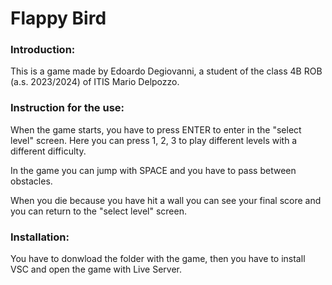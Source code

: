 # Flappy Bird

### Introduction:

This is a game made by Edoardo Degiovanni, a student of the class 4B ROB (a.s. 2023/2024) of ITIS Mario Delpozzo.


### Instruction for the use:

When the game starts, you have to press ENTER to enter in the "select level" screen. Here you can press 1, 2, 3 to play different levels with a different difficulty.

In the game you can jump with SPACE and you have to pass between obstacles.

When you die because you have hit a wall you can see your final score and you can return to the "select level" screen.


### Installation:

You have to donwload the folder with the game, then you have to install VSC and open the game with Live Server.
